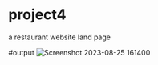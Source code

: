 # project4
a restaurant website land page


#output
![Screenshot 2023-08-25 161400](https://github.com/akashi9936/project4/assets/117150201/f3c54753-2f7f-4080-a085-a84321a2687f)
